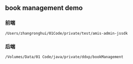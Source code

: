 

## book management demo

### 前端

```shell
/Users/zhangronghui/01Code/private/test/amis-admin-jssdk
```

### 后端

```shell
/Volumes/Data/01 Code/java/private/ddxp/bookManagement
```


